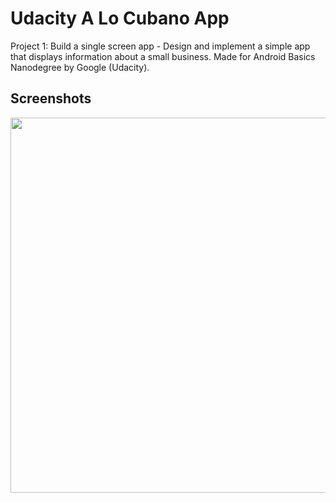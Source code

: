 # Udacity A Lo Cubano App

Project 1: Build a single screen app - Design and implement a simple app that displays information about a small business. Made for Android Basics Nanodegree by Google (Udacity).

## Screenshots


<img src="https://raw.github.com/lpelczar/P1_Udacity_ALoCubano/master/screenshots/p1-1.png" width="600">

